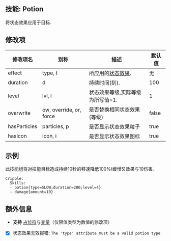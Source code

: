 技能: Potion
--------------------------

将状态效果应用于目标.

修改项
----------

| 修改项名 | 别称    | 描述                                                                                                    | 默认值 |
|-----------|------------|----------------------------------------------------------------------------------------------------------------|---------------|
| effect         | type, t              | 所应用的[状态效果](/物品/状态效果).                           | 无      |
| duration     | d              | 持续时间(刻).                                                  | 100     |
| level        | lvl, l              | 状态效果等级,实际等级为所写值+1. | 1       |
| overwrite        | ow, override, or, force  | 是否替换相同状态效果(等级)                          | false   |
| hasParticles | particles, p | 是否显示状态效果粒子                                   | true    |
| hasIcon      | icon, i      | 是否显示状态效果图标                                        | true    |

示例
--------

此技能组将对技能目标造成持续10秒的移速降低100%(缓慢5)效果与10伤害.

    Cripple:
      Skills:
      - potion{type=SLOW;duration=200;level=4}
      - damage{amount=10}

额外信息
--------

- **支持** [占位符](/技能/占位符)与[变量](/技能/变量)（仅限值类型为数值的修改项）
- [x] 状态效果无效报错: `The 'type' attribute must be a valid potion type`